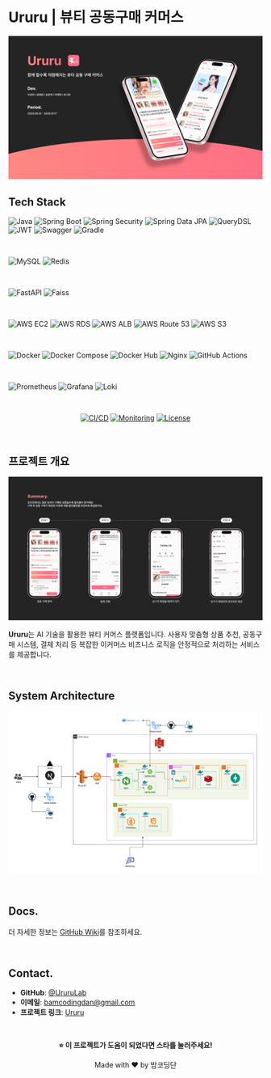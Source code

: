 # Ururu | 뷰티 공동구매 커머스

![intro](https://github.com/UruruLab/Ururu-Backend/blob/main/readme/landing-res/1.png?raw=true)

## Tech Stack

![Java](https://img.shields.io/badge/Java-17-orange?style=for-the-badge&logo=openjdk)
![Spring Boot](https://img.shields.io/badge/Spring_Boot-3.5.0-6DB33F?style=for-the-badge&logo=spring-boot)
![Spring Security](https://img.shields.io/badge/Spring_Security-6.2.0-6DB33F?style=for-the-badge&logo=spring-security)
![Spring Data JPA](https://img.shields.io/badge/Spring_Data_JPA-2E7D32?style=for-the-badge&logo=spring)
![QueryDSL](https://img.shields.io/badge/QueryDSL-000000?style=for-the-badge&logo=java)
![JWT](https://img.shields.io/badge/JWT-000000?style=for-the-badge&logo=json-web-tokens)
![Swagger](https://img.shields.io/badge/Swagger-000000?style=for-the-badge&logo=swagger)
![Gradle](https://img.shields.io/badge/Gradle-02303A?style=for-the-badge&logo=gradle)

<br/>

![MySQL](https://img.shields.io/badge/MySQL-8.0-4479A1?style=for-the-badge&logo=mysql)
![Redis](https://img.shields.io/badge/Redis-7.0-DC382D?style=for-the-badge&logo=redis)

<br/>

![FastAPI](https://img.shields.io/badge/FastAPI-000000?style=for-the-badge&logo=fastapi)
![Faiss](https://img.shields.io/badge/Faiss-000000?style=for-the-badge&logo=python)

<br/>

![AWS EC2](https://img.shields.io/badge/AWS_EC2-FF9900?style=for-the-badge&logo=amazon-ec2)
![AWS RDS](https://img.shields.io/badge/AWS_RDS-FF9900?style=for-the-badge&logo=amazon-rds)
![AWS ALB](https://img.shields.io/badge/AWS_ALB-FF9900?style=for-the-badge&logo=amazon-aws)
![AWS Route 53](https://img.shields.io/badge/AWS_Route_53-FF9900?style=for-the-badge&logo=amazon-route53)
![AWS S3](https://img.shields.io/badge/AWS_S3-FF9900?style=for-the-badge&logo=amazon-aws)

<br/>

![Docker](https://img.shields.io/badge/Docker-24.0-2496ED?style=for-the-badge&logo=docker)
![Docker Compose](https://img.shields.io/badge/Docker_Compose-1F4F79?style=for-the-badge&logo=docker)
![Docker Hub](https://img.shields.io/badge/Docker_Hub-1F4F79?style=for-the-badge&logo=docker)
![Nginx](https://img.shields.io/badge/Nginx-009639?style=for-the-badge&logo=nginx)
![GitHub Actions](https://img.shields.io/badge/GitHub_Actions-181717?style=for-the-badge&logo=github-actions)

<br/>

![Prometheus](https://img.shields.io/badge/Prometheus-000000?style=for-the-badge&logo=prometheus)
![Grafana](https://img.shields.io/badge/Grafana-000000?style=for-the-badge&logo=grafana)
![Loki](https://img.shields.io/badge/Loki-181818?style=for-the-badge&logo=grafana-loki)

<br/>

<div align="center">

[![CI/CD](https://github.com/UruruLab/Ururu-Backend/actions/workflows/ci-cd.yml/badge.svg)](https://github.com/UruruLab/Ururu-Backend/actions/workflows/ci-cd.yml)
[![Monitoring](https://github.com/UruruLab/Ururu-Backend/actions/workflows/deploy-monitoring.yml/badge.svg)](https://github.com/UruruLab/Ururu-Backend/actions/workflows/deploy-monitoring.yml)
[![License](https://img.shields.io/badge/License-MIT-green.svg)](LICENSE)

</div>

<br/>

## 프로젝트 개요

![summary](https://github.com/UruruLab/Ururu-Backend/blob/main/readme/landing-res/2.png?raw=true)

**Ururu**는 AI 기술을 활용한 뷰티 커머스 플랫폼입니다. 사용자 맞춤형 상품 추천, 공동구매 시스템, 결제 처리 등 복잡한 이커머스 비즈니스 로직을 안정적으로 처리하는 서비스를 제공합니다.

<br/>

## System Architecture

<div align="center">

![System Architecture](https://github.com/UruruLab/Ururu-Backend/blob/main/readme/architecture.png?raw=true)

</div>

<br/>

## Docs.

더 자세한 정보는 [GitHub Wiki](https://github.com/UruruLab/Ururu-Backend/wiki)를 참조하세요.


<br/>


## Contact.

- **GitHub**: [@UruruLab](https://github.com/UruruLab)
- **이메일**: bamcodingdan@gmail.com
- **프로젝트 링크**: [Ururu](https://www.ururu.shop/)

<br/>

<div align="center">

**⭐ 이 프로젝트가 도움이 되었다면 스타를 눌러주세요!**

Made with ❤️ by 밤코딩단

</div>
